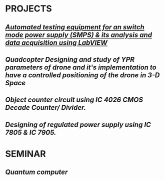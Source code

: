 # PROJECTS
## [_Automated testing equipment for an switch mode power supply (SMPS) & its analysis and 	data acquisition using LabVIEW_](https://github.com/omkarbhoite25/Omkar/raw/master/Testing%20Equipment.pdf)

## _Quadcopter Designing and study of YPR parameters of drone and it's implementation to have a controlled positioning of the drone in 3-D Space_

## _Object counter circuit using IC 4026 CMOS Decade Counter/ Divider._

## _Designing of regulated power supply using IC 7805 \& IC 7905._

# SEMINAR

## _Quantum computer_
